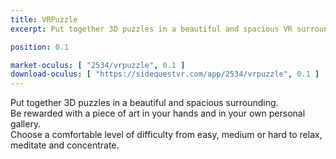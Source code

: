 ```yaml
---
title: VRPuzzle
excerpt: Put together 3D puzzles in a beautiful and spacious VR surrounding.

position: 0.1

market-oculus: [ "2534/vrpuzzle", 0.1 ]
download-oculus: [ "https://sidequestvr.com/app/2534/vrpuzzle", 0.1 ]
---
```


Put together 3D puzzles in a beautiful and spacious surrounding.  
Be rewarded with a piece of art in your hands and in your own personal gallery.  
Choose a comfortable level of difficulty from easy, medium or hard to relax, meditate and concentrate.
